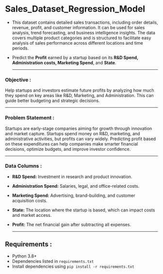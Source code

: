 # Sales_Dataset_Regression_Model

- This dataset contains detailed sales transactions, including order details, revenue, profit, and customer information. It can be used for sales analysis, trend forecasting, and business intelligence insights. The data covers multiple product categories and is structured to facilitate easy analysis of sales performance across different locations and time periods.

- Predict the **Profit** earned by a startup based on its **R&D Spend, Administration costs, Marketing Spend**, and **State**.

  ---
###   Objective :
   Help startups and investors estimate future profits by analyzing how much they spend on key areas like R&D, Marketing, and Administration.    This can guide better budgeting and strategic decisions.

  ---
### Problem Statement :
 Startups are early-stage companies aiming for growth through innovation and market capture.
 Startups spend money on R&D, marketing, and administrative activities, but profits can vary widely. Predicting profit based on these expenditures can help companies make smarter financial decisions, optimize budgets, and improve investor confidence.

  ---
### Data Columns :
- **R&D Spend:** Investment in research and product innovation.

- **Administration Spend:** Salaries, legal, and office-related costs.

- **Marketing Spend:** Advertising, brand-building, and customer acquisition costs.

- **State:** The location where the startup is based, which can impact costs and market access.

- **Profit:** The net financial gain after subtracting all expenses.

  ---
## Requirements :
 - Python 3.8+
 - Dependencies listed in ```requirements.txt```
 - Install dependencies using ```pip install -r requirements.txt```
